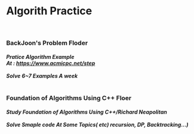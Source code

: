 <h1>Algorith Practice</h1>
<br>
<h3>   BackJoon's Problem Floder </h3>
<h5>   Pratice Algorithm Example<br>
At : <a href ="https://www.acmicpc.net/step">https://www.acmicpc.net/step</a><br>
<br>
Solve  6~7 Examples A week
<br>
<br>
</h5>
<h3>Foundation of Algorithms Using C++ Floer</h3>
<h5>Study Foundation of Algorithms Using C++/Richard Neapolitan
<br>
<br>
Solve Smaple code At Some Topics( etc) recursion, DP, Backtracking...)
</h5>